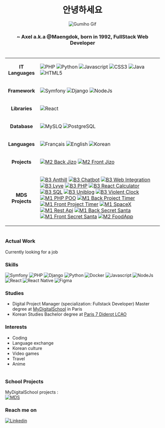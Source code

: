 <div align="center">

# 안녕하세요 
    
    
<img alt="Gumiho Gif" align="center" src="./assets/gumiho.gif">
    
    
### ~ Axel a.k.a @Maengdok, born in 1992, FullStack Web Developer 
    
</div>

# 

<table>
<tr>
<td>
    <p align="center"><strong>IT Languages</strong></p>
</td>
<td>
            
![PHP](https://img.shields.io/badge/PHP-777BB4?style=for-the-badge&logo=php&logoColor=white)
![Python](https://img.shields.io/badge/Python-3776AB?style=for-the-badge&logo=python&logoColor=white)
![Javascript](https://img.shields.io/badge/JavaScript-323330?style=for-the-badge&logo=javascript&logoColor=F7DF1E)
![CSS3](https://img.shields.io/badge/CSS3-1572B6?style=for-the-badge&logo=css3&logoColor=white)
![Java](https://img.shields.io/badge/Java-ED8B00?style=for-the-badge&logo=java&logoColor=white)
![HTML5](https://img.shields.io/badge/HTML5-E34F26?style=for-the-badge&logo=html5&logoColor=white)
            
</td>
</tr>
<tr>
<td>
    <p align="center"><strong>Framework</strong></p>
</td>
<td>

![Symfony](https://img.shields.io/badge/Symfony-%2300843e.svg?style=for-the-badge&logo=symfony&logoColor=white)
![Django](https://img.shields.io/badge/Django-092E20?style=for-the-badge&logo=django&logoColor=white)
![NodeJs](https://img.shields.io/badge/Node.js-43853D?style=for-the-badge&logo=node.js&logoColor=white)
    
</td>
</tr>

<tr>
<td>
    <p align="center"><strong>Libraries</strong></p>
</td>
<td>

![React](https://img.shields.io/badge/React-20232A?style=for-the-badge&logo=react&logoColor=61DAFB)
    
</td>
</tr>

<tr>
<td>
    <p align="center"><strong>Database</strong></p>
</td>
<td>

![MySLQ](https://img.shields.io/badge/MySQL-00000F?style=for-the-badge&logo=mysql&logoColor=white)
![PostgreSQL](https://img.shields.io/badge/PostgreSQL-316192?style=for-the-badge&logo=postgresql&logoColor=white)
    
</td>
</tr>
    
<tr>
<td>
    <p align="center"><strong>Languages</strong></p>
</td>
<td>

![Français](https://img.shields.io/badge/%F0%9F%87%AB%F0%9F%87%B7Fr-an%C3%A7ais-%23ee2436?style=for-the-badge&labelColor=%23001d96)
![English](https://img.shields.io/badge/%F0%9F%87%BA%F0%9F%87%B8En-glish-%23b41c31?style=for-the-badge&labelColor=%233c3b6e)
![Korean](https://img.shields.io/badge/%F0%9F%87%B0%F0%9F%87%B7%ED%95%9C-%EA%B5%AD%EC%96%B4-%23013378?style=for-the-badge&labelColor=%23c62631)
    
</td>
</tr>
    
<tr>
<td>
    <p align="center"><strong>Projects</strong></p>
</td>
    
<td>
    
[![M2 Back Jizo](https://img.shields.io/badge/M2_Back-Jizo-D67A0E?style=for-the-badge&logo=django&logoColor=white)](https://github.com/MDSU-Jizo/back)
[![M2 Front Jizo](https://img.shields.io/badge/M2_Front-Jizo-D67A0E?style=for-the-badge&logo=react&logoColor=61DAFB)](https://github.com/MDSU-Jizo/back)

</td>
</tr>
    
<tr>
<td>
    <p align="center"><strong>MDS Projects</strong></p>
</td>
    
<td>

[![B3 Anthill](https://img.shields.io/badge/B3-Anthill-ED8B00?style=for-the-badge&logo=java&logoColor=white)](https://github.com/Axel-Pion-MDS/B3_Anthill)
[![B3 Chatbot](https://img.shields.io/badge/B3-ChatBot-43853D?style=for-the-badge&logo=node.js&logoColor=white)](https://github.com/Axel-Pion-MDS/B3_ChatBot)
[![B3 Web Integration](https://img.shields.io/badge/B3-Integration_Web-20232A?style=for-the-badge&logo=react&logoColor=61DAFB)](https://github.com/Axel-Pion-MDS/B3_Integration_Web)
[![B3 Lyve](https://img.shields.io/badge/B3-Lyve-%2300843e.svg?style=for-the-badge&logo=symfony&logoColor=white)](https://github.com/Axel-Pion-MDS/B3_Lyve)
[![B3 PHP](https://img.shields.io/badge/B3-PHP-777BB4?style=for-the-badge&logo=php&logoColor=white)](https://github.com/Axel-Pion-MDS/B3_PHP)
[![B3 React Calculator](https://img.shields.io/badge/B3-React_Calculator-20232A?style=for-the-badge&logo=react&logoColor=61DAFB)](https://github.com/Axel-Pion-MDS/B3_React_Calculator)
[![B3 SQL](https://img.shields.io/badge/B3-SQL-43853D?style=for-the-badge&logo=node.js&logoColor=white)](https://github.com/Axel-Pion-MDS/B3_SQL)
[![B3 Uniblog](https://img.shields.io/badge/B3-Uniblog-777BB4?style=for-the-badge&logo=php&logoColor=white)](https://github.com/Axel-Pion-MDS/B3_uniblog)
[![B3 Violent Clock](https://img.shields.io/badge/B3-Violent_Clock-%237F52FF.svg?style=for-the-badge&logo=kotlin&logoColor=white)](https://github.com/Axel-Pion-MDS/B3_Violent_Clock)
[![M1 PHP POO](https://img.shields.io/badge/M1-PHP_POO-777BB4?style=for-the-badge&logo=php&logoColor=white)](https://github.com/Axel-Pion-MDS/M1_PHP_OOP)
[![M1 Back Project Timer](https://img.shields.io/badge/M1_Back-Project_Timer-092E20?style=for-the-badge&logo=django&logoColor=white)](https://github.com/Axel-Pion-MDS/M1_Project_Timer_Back)
[![M1 Front Project Timer](https://img.shields.io/badge/M1_Front-Project_Timer-002E3B?style=for-the-badge&logo=nuxtdotjs&logoColor=#00DC82)](https://github.com/Axel-Pion-MDS/M1_Project_Timer_Front)
[![M1 SpaceX](https://img.shields.io/badge/M1-SpaceX-20232A?style=for-the-badge&logo=react&logoColor=61DAFB)](https://github.com/Axel-Pion-MDS/M1_ReactJS_SpaceX)
[![M1 Rest Api](https://img.shields.io/badge/M1-Rest_Api-43853D?style=for-the-badge&logo=node.js&logoColor=white)](https://github.com/Axel-Pion-MDS/M1_Rest_Api)
[![M1 Back Secret Santa](https://img.shields.io/badge/M1_Back-Secret_Santa-092E20?style=for-the-badge&logo=django&logoColor=white)](https://github.com/Axel-Pion-MDS/M1_Secret_Santa_Back)
[![M1 Front Secret Santa](https://img.shields.io/badge/M1_Front-Secret_Santa-20232A?style=for-the-badge&logo=react&logoColor=61DAFB)](https://github.com/Axel-Pion-MDS/M1_Secret_Santa_Front)
[![M2 FoodApp](https://img.shields.io/badge/M1_Front-Food_App-20232A?style=for-the-badge&logo=flutter&logoColor=#02569B)](https://github.com/Axel-Pion-MDS/M1_Secret_Santa_Front)

</td>
</tr>

</table>


# 


### Actual Work
Currently looking for a job

### Skills

![Symfony](https://img.shields.io/badge/Symfony-%2300843e.svg?style=for-the-badge&logo=symfony&logoColor=white)
![PHP](https://img.shields.io/badge/PHP-777BB4?style=for-the-badge&logo=php&logoColor=white)
![Django](https://img.shields.io/badge/Django-092E20?style=for-the-badge&logo=django&logoColor=white)
![Python](https://img.shields.io/badge/Python-3776AB?style=for-the-badge&logo=python&logoColor=white)
![Docker](https://img.shields.io/badge/Docker-3776AB?style=for-the-badge&logo=docker&logoColor=white)
![Javascript](https://img.shields.io/badge/JavaScript-2496ED?style=for-the-badge&logo=javascript&logoColor=white)
![NodeJs](https://img.shields.io/badge/Node.js-43853D?style=for-the-badge&logo=node.js&logoColor=white)
![React](https://img.shields.io/badge/React-61DAFB?style=for-the-badge&logo=react&logoColor=black)
![React Native](https://img.shields.io/badge/React_Native-61DAFB?style=for-the-badge&logo=react&logoColor=black)
![Figma](https://img.shields.io/badge/Figma-F24E1E?style=for-the-badge&logo=figma&logoColor=white)

### Studies
- Digital Project Manager (specialization: Fullstack Developer) Master degree at [MyDigitalSchool](https://www.mydigitalschool.com/) in Paris
- Korean Studies Bachelor degree at [Paris 7 Diderot LCAO](https://u-paris.fr/lcao/en/)


### Interests
- Coding
- Language exchange
- Korean culture
- Video games
- Travel
- Anime


# 


### School Projects

MyDigitalSchool projects : <br />
[![MDS](https://img.shields.io/badge/MDS-Organization-100000?style=for-the-badge&logo=github&logoColor=white)](https://github.com/orgs/Axel-Pion-MDS/repositories)

### Reach me on

[![Linkedin](https://img.shields.io/badge/LinkedIn-0077B5?style=for-the-badge&logo=linkedin&logoColor=white)](https://www.linkedin.com/in/axelpion/)
<br />
<br />
<br />
<br />

# 
  

<!---
Maengdok/Maengdok is a ✨ special ✨ repository because its `README.md` (this file) appears on your GitHub profile.
You can click the Preview link to take a look at your changes.
--->
